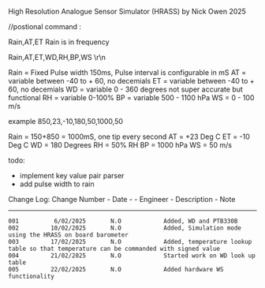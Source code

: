 High Resolution Analogue Sensor Simulator (HRASS) 
by Nick Owen 2025

//postional command :

Rain,AT,ET
Rain is in frequency

Rain,AT,ET,WD,RH,BP,WS \r\n

Rain = Fixed Pulse width 150ms, Pulse interval is configurable in mS
AT = variable between -40 to + 60, no decemials
ET = variable between -40 to + 60, no decemials
WD = variable 0 - 360 degrees not super accurate but functional 
RH = variable 0-100%
BP = variable 500 - 1100 hPa
WS = 0 - 100 m/s

example 
  850,23,-10,180,50,1000,50

  Rain = 150+850 = 1000mS, one tip every second
  AT = +23 Deg C
  ET = -10 Deg C
  WD = 180 Degrees
  RH = 50% RH
  BP = 1000 hPa
  WS = 50 m/s 

todo:
  - implement key value pair parser
  - add pulse width to rain

Change Log:
  Change Number - Date -         - Engineer -    Description   - Note
*****************************************************************************************************************
    001          6/02/2025       N.O            Added, WD and PTB330B 
    002         10/02/2025       N.O            Added, Simulation mode using the HRASS on board barometer 
    003         17/02/2025       N.O            Added, temperature lookup table so that temperature can be commanded with signed value
    004         21/02/2025       N.O            Started work on WD look up table
    005         22/02/2025       N.O            Added hardware WS functionality 
    